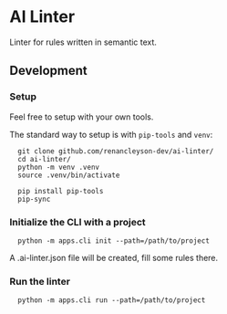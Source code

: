 # AI Linter
Linter for rules written in semantic text.

## Development
### Setup

Feel free to setup with your own tools.

The standard way to setup is with `pip-tools` and `venv`:
```
  git clone github.com/renancleyson-dev/ai-linter/
  cd ai-linter/
  python -m venv .venv
  source .venv/bin/activate

  pip install pip-tools
  pip-sync
```
### Initialize the CLI with a project
```
  python -m apps.cli init --path=/path/to/project
```
A .ai-linter.json file will be created, fill some rules there.
### Run the linter
```
  python -m apps.cli run --path=/path/to/project
```
